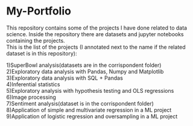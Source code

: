 # My-Portfolio
This repository contains some of the projects I have done related to data science. Inside the repository there are datasets and jupyter notebooks containing the projects.\
This is the list of the projects (I annotated next to the name if the related dataset is in this repository):

1)SuperBowl analysis(datasets are in the corrispondent folder)\
2)Exploratory data analysis with Pandas, Numpy and Matplotlib\
3)Exploratory data analysis with SQL + Pandas\
4)Inferential statistics\
5)Exploratory analysis with hypothesis testing and OLS regressions\
6)Image processing\
7)Sentiment analysis(dataset is in the corrispondent folder)\
8)Application of simple and multivariate regression in a ML project\
9)Application of logistic regression and oversampling in a ML project
